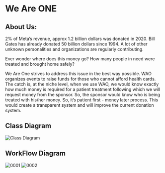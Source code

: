 # We Are ONE


## About Us:

2% of Meta’s revenue, approx 1.2 billion dollars was donated in 2020. 
Bill Gates has already donated 50 billion dollars since 1994. A lot of other 
unknown personalities and organizations are regularly contributing.   

Ever wonder where does this money go? How many people in need were treated
and brought home safely? 

We Are One strives to address this issue in the best 
way possible. WAO organizes events to raise funds 
for those who cannot afford health cards. The catch is, at the niche level, when we use WAO, 
we would know exactly how much money is required for a patient treatment following which we
will request money from the sponsor. So, the sponsor would know who is being treated with
his/her money. So, it’s patient first - money later process. This would create a transparent
system and will improve the current donation system.


## Class Diagram

![Class Diagram](https://user-images.githubusercontent.com/114616849/206935715-2a9c191b-d3de-4356-aab2-d324cb9bdd45.jpg)


## WorkFlow Diagram

![0001](https://user-images.githubusercontent.com/114616849/206935747-377b574c-0167-4b8e-8066-335d12b1588d.jpg)
![0002](https://user-images.githubusercontent.com/114616849/206935761-12727dd3-3b47-4a5c-b657-98a271191615.jpg)
